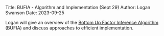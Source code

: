 Title: BUFIA - Algorithm and Implementation (Sept 29)
Author: Logan Swanson
Date: 2023-09-25

Logan will give an overview of the [Bottom Up Factor Inference Algorithm](https://aclanthology.org/W19-5708/) (BUFIA) and discuss approaches to efficient implementation.